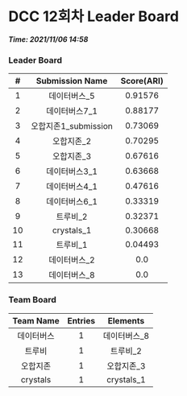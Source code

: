# DCC 12회차 Leader Board
***Time: 2021/11/06 14:58***

### Leader Board

|#|Submission Name|Score(ARI)|
|:---:|:---:|:---:|
|1|데이터버스_5|0.91576|
|2|데이터버스7_1|0.88177|
|3|오합지존1_submission|0.73069|
|4|오합지존_2|0.70295|
|5|오합지존_3|0.67616|
|6|데이터버스3_1|0.63668|
|7|데이터버스4_1|0.47616|
|8|데이터버스6_1|0.33319|
|9|트루비_2|0.32371|
|10|crystals_1|0.30668|
|11|트루비_1|0.04493|
|12|데이터버스_2|0.0|
|13|데이터버스_8|0.0|

### Team Board

|Team Name|Entries|Elements|
|:---:|:---:|:---:|
|데이터버스|1|데이터버스_8|
|트루비|1|트루비_2|
|오합지존|1|오합지존_3|
|crystals|1|crystals_1|
